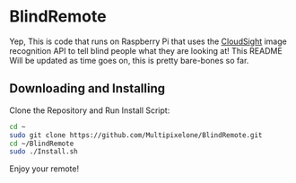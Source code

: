 # BlindRemote
Yep, This is code that runs on Raspberry Pi that uses the [CloudSight](http://www.cloudsightapi.com/ "Cloudsight API") image recognition API to tell blind people what they are looking at! This README Will be updated as time goes on, this is pretty bare-bones so far.

## Downloading and Installing
Clone the Repository and Run Install Script:
```bash
cd ~
sudo git clone https://github.com/Multipixelone/BlindRemote.git
cd ~/BlindRemote
sudo ./Install.sh
```

Enjoy your remote!


